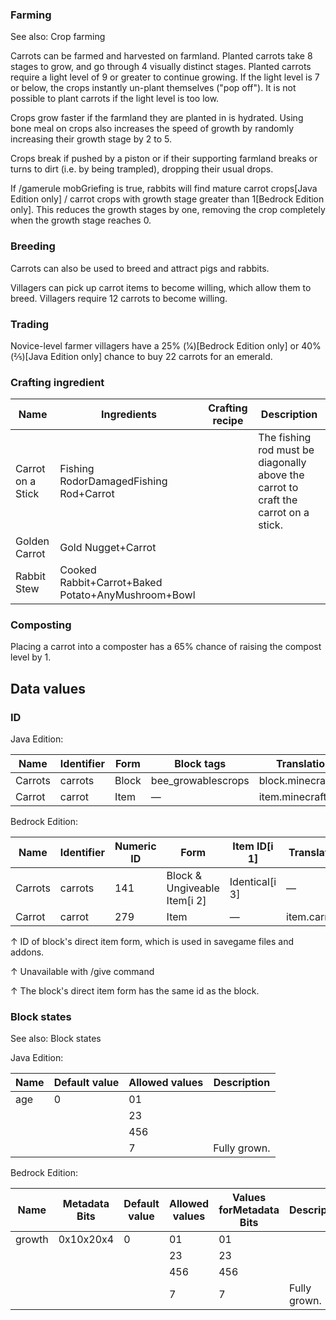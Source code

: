 ### Farming
See also: Crop farming

Carrots can be farmed and harvested on farmland. Planted carrots take 8 stages to grow, and go through 4 visually distinct stages. Planted carrots require a light level of 9 or greater to continue growing. If the light level is 7 or below, the crops instantly un-plant themselves ("pop off"). It is not possible to plant carrots if the light level is too low.

Crops grow faster if the farmland they are planted in is hydrated. Using bone meal on crops also increases the speed of growth by randomly increasing their growth stage by 2 to 5.

Crops break if pushed by a piston or if their supporting farmland breaks or turns to dirt (i.e. by being trampled), dropping their usual drops.

If /gamerule mobGriefing is true, rabbits will find mature carrot crops‌[Java Edition  only] / carrot crops with growth stage greater than 1‌[Bedrock Edition  only]. This reduces the growth stages by one, removing the crop completely when the growth stage reaches 0.

### Breeding
Carrots can also be used to breed and attract pigs and rabbits.

Villagers can pick up carrot items to become willing, which allow them to breed. Villagers require 12 carrots to become willing.

### Trading
Novice-level farmer villagers have a 25% (1⁄4)‌[Bedrock Edition  only] or 40% (2⁄5)‌[Java Edition  only] chance to buy 22 carrots for an emerald.

### Crafting ingredient
| Name              | Ingredients                                        | Crafting recipe | Description                                                                         |
|-------------------|----------------------------------------------------|-----------------|-------------------------------------------------------------------------------------|
| Carrot on a Stick | Fishing RodorDamagedFishing Rod+Carrot             |                 | The fishing rod must be diagonally above the carrot to craft the carrot on a stick. |
| Golden Carrot     | Gold Nugget+Carrot                                 |                 |                                                                                     |
| Rabbit Stew       | Cooked Rabbit+Carrot+Baked Potato+AnyMushroom+Bowl |                 |                                                                                     |

### Composting
Placing a carrot into a composter has a 65% chance of raising the compost level by 1.

## Data values
### ID
Java Edition:

| Name    | Identifier | Form  | Block tags         | Translation key         |
|---------|------------|-------|--------------------|-------------------------|
| Carrots | carrots    | Block | bee_growablescrops | block.minecraft.carrots |
| Carrot  | carrot     | Item  | —                  | item.minecraft.carrot   |

Bedrock Edition:

| Name    | Identifier | Numeric ID | Form                         | Item ID[i 1]   | Translation key  |
|---------|------------|------------|------------------------------|----------------|------------------|
| Carrots | carrots    | 141        | Block & Ungiveable Item[i 2] | Identical[i 3] | —                |
| Carrot  | carrot     | 279        | Item                         | —              | item.carrot.name |


↑ ID of block's direct item form, which is used in savegame files and addons.

↑ Unavailable with /give command

↑ The block's direct item form has the same id as the block.


### Block states
See also: Block states

Java Edition:

| Name | Default value | Allowed values | Description  |
|------|---------------|----------------|--------------|
| age  | 0             | 01             |              |
|      |               | 23             |              |
|      |               | 456            |              |
|      |               | 7              | Fully grown. |

Bedrock Edition:

| Name   | Metadata Bits | Default value | Allowed values | Values forMetadata Bits | Description  |
|--------|---------------|---------------|----------------|-------------------------|--------------|
| growth | 0x10x20x4     | 0             | 01             | 01                      |              |
|        |               |               | 23             | 23                      |              |
|        |               |               | 456            | 456                     |              |
|        |               |               | 7              | 7                       | Fully grown. |




